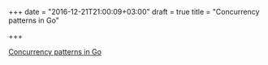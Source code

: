 +++
date = "2016-12-21T21:00:09+03:00"
draft = true
title = "Concurrency patterns in Go"

+++

<p><a href="https://medium.com/@thejasbabu/concurrency-patterns-golang-5c5e1bcd0833">Concurrency patterns in Go</a></p>
